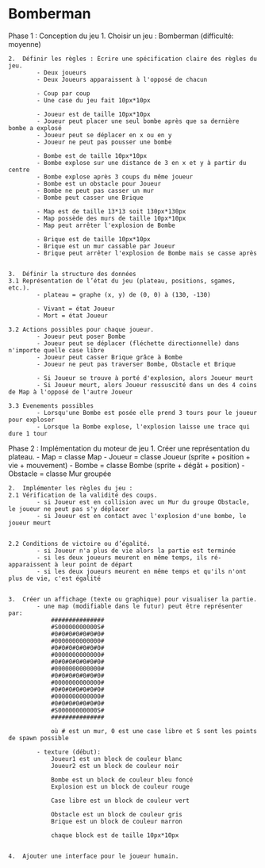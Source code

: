 # Bomberman

Phase 1 : Conception du jeu
	1.	Choisir un jeu : Bomberman (difficulté: moyenne)
	
	
	2.	Définir les règles : Écrire une spécification claire des règles du jeu.
			- Deux joueurs 
			- Deux Joueurs apparaissent à l'opposé de chacun
			
			- Coup par coup
			- Une case du jeu fait 10px*10px
			
			- Joueur est de taille 10px*10px
			- Joueur peut placer une seul bombe après que sa dernière bombe a explosé 
			- Joueur peut se déplacer en x ou en y
			- Joueur ne peut pas pousser une bombe
			
			- Bombe est de taille 10px*10px
			- Bombe explose sur une distance de 3 en x et y à partir du centre
			- Bombe explose après 3 coups du même joueur
			- Bombe est un obstacle pour Joueur
			- Bombe ne peut pas casser un mur 
			- Bombe peut casser une Brique			
			
			- Map est de taille 13*13 soit 130px*130px 
			- Map possède des murs de taille 10px*10px
			- Map peut arrêter l'explosion de Bombe
			
			- Brique est de taille 10px*10px
			- Brique est un mur cassable par Joueur
			- Brique peut arrêter l'explosion de Bombe mais se casse après
	
	
	3.	Définir la structure des données 			
	3.1	Représentation de l’état du jeu (plateau, positions, sgames, etc.).
			- plateau = graphe (x, y) de (0, 0) à (130, -130)
			
			- Vivant = état Joueur 
			- Mort = état Joueur
			
	3.2	Actions possibles pour chaque joueur.
			- Joueur peut poser Bombe
			- Joueur peut se déplacer (fléchette directionnelle) dans n'importe quelle case libre
			- Joueur peut casser Brique grâce à Bombe
			- Joueur ne peut pas traverser Bombe, Obstacle et Brique
			
			- Si Joueur se trouve à porté d'explosion, alors Joueur meurt
			- Si Joueur meurt, alors Joueur ressuscité dans un des 4 coins de Map à l'opposé de l'autre Joueur
	
	3.3	Evenements possibles
			- Lorsqu'une Bombe est posée elle prend 3 tours pour le joueur pour exploser
			- Lorsque la Bombe explose, l'explosion laisse une trace qui dure 1 tour



Phase 2 : Implémentation du moteur de jeu
	1.	Créer une représentation du plateau.
			- Map = classe Map
			- Joueur = classe Joueur (sprite + position + vie + mouvement)
			- Bombe = classe Bombe (sprite + dégât + position)
			- Obstacle = classe Mur groupée
			
			
	2.	Implémenter les règles du jeu :
	2.1	Vérification de la validité des coups.
			- si Joueur est en collision avec un Mur du groupe Obstacle, le joueur ne peut pas s'y déplacer	
			- si Joueur est en contact avec l'explosion d'une bombe, le joueur meurt
			
			
	2.2	Conditions de victoire ou d’égalité.
			- si Joueur n'a plus de vie alors la partie est terminée
			- si les deux joueurs meurent en même temps, ils ré-apparaissent à leur point de départ
			- si les deux joueurs meurent en même temps et qu'ils n'ont plus de vie, c'est égalité
	
	
	3.	Créer un affichage (texte ou graphique) pour visualiser la partie.
			- une map (modifiable dans le futur) peut être représenter par:
				###############
				#S00000000000S#
				#0#0#0#0#0#0#0#
				#0000000000000#
				#0#0#0#0#0#0#0#
				#0000000000000#
				#0#0#0#0#0#0#0#
				#0000000000000#
				#0#0#0#0#0#0#0#
				#0000000000000#
				#0#0#0#0#0#0#0#
				#0000000000000#
				#0#0#0#0#0#0#0#
				#S00000000000S#
				###############
				
				où # est un mur, 0 est une case libre et S sont les points de spawn possible
				
			- texture (début): 
				Joueur1 est un block de couleur blanc 
				Joueur2 est un block de couleur noir
				
				Bombe est un block de couleur bleu foncé
				Explosion est un block de couleur rouge
				
				Case libre est un block de couleur vert	
				
				Obstacle est un block de couleur gris
				Brique est un block de couleur marron
				
				chaque block est de taille 10px*10px
			
			
	4.	Ajouter une interface pour le joueur humain.

